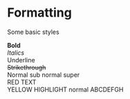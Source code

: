 # Formatting
Some basic styles  
  
**Bold**  
*Italics*  
Underline  
~~Strikethrough~~  
Normal sub normal super  
RED TEXT  
YELLOW HIGHLIGHT normal ABCDEFGH  

